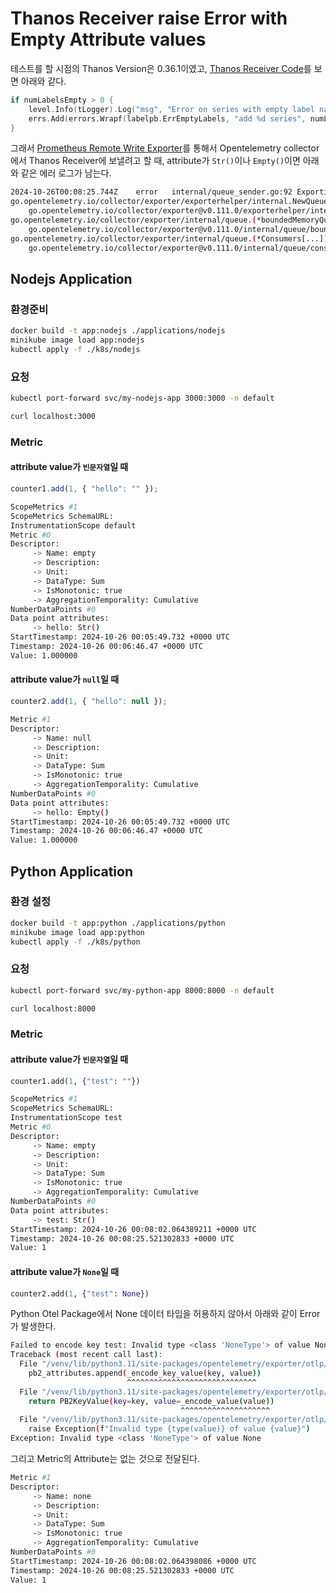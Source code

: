 # Thanos Receiver raise Error with Empty Attribute values

테스트를 할 시점의 Thanos Version은 0.36.1이였고, [Thanos Receiver Code](https://github.com/thanos-io/thanos/blob/v0.36.1/pkg/receive/writer.go)를 보면 아래와 같다.

```go
if numLabelsEmpty > 0 {
    level.Info(tLogger).Log("msg", "Error on series with empty label name or value", "numDropped", numLabelsEmpty)
    errs.Add(errors.Wrapf(labelpb.ErrEmptyLabels, "add %d series", numLabelsEmpty))
}
```

그래서 [Prometheus Remote Write Exporter](https://github.com/open-telemetry/opentelemetry-collector-contrib/blob/main/exporter/prometheusremotewriteexporter/README.md)를 통해서 Opentelemetry collector에서 Thanos Receiver에 보낼려고 할 때, attribute가 `Str()`이나 `Empty()`이면 아래와 같은 에러 로그가 남는다.

```bash
2024-10-26T00:08:25.744Z	error	internal/queue_sender.go:92	Exporting failed. Dropping data.	{"kind": "exporter", "data_type": "metrics", "name": "prometheusremotewrite", "error": "Permanent error: Permanent error: Permanent error: remote write returned HTTP status 409 Conflict; err = %!w(<nil>): add 1 series: label set contains a label with empty name or value\n", "dropped_items": 5}
go.opentelemetry.io/collector/exporter/exporterhelper/internal.NewQueueSender.func1
	go.opentelemetry.io/collector/exporter@v0.111.0/exporterhelper/internal/queue_sender.go:92
go.opentelemetry.io/collector/exporter/internal/queue.(*boundedMemoryQueue[...]).Consume
	go.opentelemetry.io/collector/exporter@v0.111.0/internal/queue/bounded_memory_queue.go:52
go.opentelemetry.io/collector/exporter/internal/queue.(*Consumers[...]).Start.func1
	go.opentelemetry.io/collector/exporter@v0.111.0/internal/queue/consumers.go:43
```

## Nodejs Application

### 환경준비

```bash
docker build -t app:nodejs ./applications/nodejs
minikube image load app:nodejs
kubectl apply -f ./k8s/nodejs
```

### 요청

```bash
kubectl port-forward svc/my-nodejs-app 3000:3000 -n default
```

```bash
curl localhost:3000
```

### Metric

#### attribute value가 `빈문자열`일 때

```js
counter1.add(1, { "hello": "" });
```

```bash
ScopeMetrics #1
ScopeMetrics SchemaURL:
InstrumentationScope default
Metric #0
Descriptor:
     -> Name: empty
     -> Description:
     -> Unit:
     -> DataType: Sum
     -> IsMonotonic: true
     -> AggregationTemporality: Cumulative
NumberDataPoints #0
Data point attributes:
     -> hello: Str()
StartTimestamp: 2024-10-26 00:05:49.732 +0000 UTC
Timestamp: 2024-10-26 00:06:46.47 +0000 UTC
Value: 1.000000
```

#### attribute value가 `null`일 때

```js
counter2.add(1, { "hello": null });
```

```bash
Metric #1
Descriptor:
     -> Name: null
     -> Description:
     -> Unit:
     -> DataType: Sum
     -> IsMonotonic: true
     -> AggregationTemporality: Cumulative
NumberDataPoints #0
Data point attributes:
     -> hello: Empty()
StartTimestamp: 2024-10-26 00:05:49.732 +0000 UTC
Timestamp: 2024-10-26 00:06:46.47 +0000 UTC
Value: 1.000000
```

## Python Application

### 환경 설정

```bash
docker build -t app:python ./applications/python
minikube image load app:python
kubectl apply -f ./k8s/python
```

### 요청

```bash
kubectl port-forward svc/my-python-app 8000:8000 -n default
```

```bash
curl localhost:8000
```

### Metric

#### attribute value가 `빈문자열`일 때

```python
counter1.add(1, {"test": ""})
```

```bash
ScopeMetrics #1
ScopeMetrics SchemaURL:
InstrumentationScope test
Metric #0
Descriptor:
     -> Name: empty
     -> Description:
     -> Unit:
     -> DataType: Sum
     -> IsMonotonic: true
     -> AggregationTemporality: Cumulative
NumberDataPoints #0
Data point attributes:
     -> test: Str()
StartTimestamp: 2024-10-26 00:08:02.064389211 +0000 UTC
Timestamp: 2024-10-26 00:08:25.521302833 +0000 UTC
Value: 1
```

#### attribute value가 `None`일 때

```python
counter2.add(1, {"test": None})
```

Python Otel Package에서 None 데이터 타입을 허용하지 않아서 아래와 같이 Error가 발생한다.

```bash
Failed to encode key test: Invalid type <class 'NoneType'> of value None
Traceback (most recent call last):
  File "/venv/lib/python3.11/site-packages/opentelemetry/exporter/otlp/proto/common/_internal/__init__.py", line 113, in _encode_attributes
    pb2_attributes.append(_encode_key_value(key, value))
                          ^^^^^^^^^^^^^^^^^^^^^^^^^^^^^
  File "/venv/lib/python3.11/site-packages/opentelemetry/exporter/otlp/proto/common/_internal/__init__.py", line 94, in _encode_key_value
    return PB2KeyValue(key=key, value=_encode_value(value))
                                      ^^^^^^^^^^^^^^^^^^^^
  File "/venv/lib/python3.11/site-packages/opentelemetry/exporter/otlp/proto/common/_internal/__init__.py", line 90, in _encode_value
    raise Exception(f"Invalid type {type(value)} of value {value}")
Exception: Invalid type <class 'NoneType'> of value None
```

그리고 Metric의 Attribute는 없는 것으로 전달된다.

```bash
Metric #1
Descriptor:
     -> Name: none
     -> Description:
     -> Unit:
     -> DataType: Sum
     -> IsMonotonic: true
     -> AggregationTemporality: Cumulative
NumberDataPoints #0
StartTimestamp: 2024-10-26 00:08:02.064398086 +0000 UTC
Timestamp: 2024-10-26 00:08:25.521302833 +0000 UTC
Value: 1
```